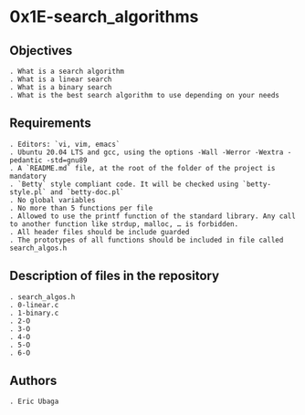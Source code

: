 # 0x1E-search_algorithms

## Objectives

    . What is a search algorithm
    . What is a linear search
    . What is a binary search
    . What is the best search algorithm to use depending on your needs

## Requirements

	. Editors: `vi, vim, emacs`
	. Ubuntu 20.04 LTS and gcc, using the options -Wall -Werror -Wextra -pedantic -std=gnu89
    . A `README.md` file, at the root of the folder of the project is mandatory
	. `Betty` style compliant code. It will be checked using `betty-style.pl` and `betty-doc.pl`
	. No global variables
	. No more than 5 functions per file
    . Allowed to use the printf function of the standard library. Any call to another function like strdup, malloc, … is forbidden.
	. All header files should be include guarded
    . The prototypes of all functions should be included in file called search_algos.h

## Description of files in the repository

    . search_algos.h
    . 0-linear.c
    . 1-binary.c
    . 2-O
    . 3-O
    . 4-O
    . 5-O
    . 6-O

## Authors

    . Eric Ubaga
